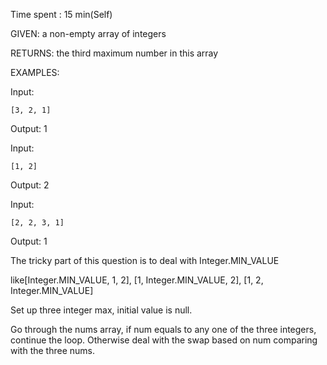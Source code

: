 Time spent : 15 min(Self)

GIVEN: a non-empty array of integers

RETURNS: the third maximum number in this array

EXAMPLES:

Input: 

```
[3, 2, 1]
```

Output: 1

Input: 

```
[1, 2]
```

Output: 2

Input: 

```
[2, 2, 3, 1]
```

Output: 1



The tricky part of this question is to deal with Integer.MIN_VALUE

like[Integer.MIN_VALUE, 1, 2], [1, Integer.MIN_VALUE, 2], [1, 2, Integer.MIN_VALUE]

Set up three integer max, initial value is null.

Go through the nums array, if num equals to any one of the three integers, continue the loop. Otherwise deal with the swap based on num comparing with the three nums.